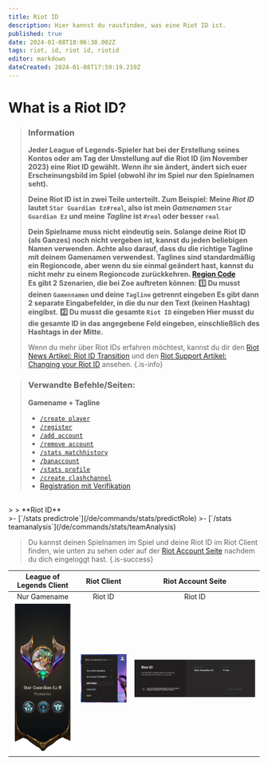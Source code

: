 ```yaml
---
title: Riot ID
description: Hier kannst du rausfinden, was eine Riot ID ist.
published: true
date: 2024-01-08T18:06:38.002Z
tags: riot, id, riot id, riotid
editor: markdown
dateCreated: 2024-01-08T17:59:19.219Z
---
```


# What is a Riot ID?

>### Information
>**Jeder League of Legends-Spieler hat bei der Erstellung seines Kontos oder am Tag der Umstellung auf die Riot ID (im November 2023) eine Riot ID gewählt. Wenn ihr sie ändert, ändert sich euer Erscheinungsbild im Spiel (obwohl ihr im Spiel nur den Spielnamen seht).**
>
> **Deine Riot ID ist in zwei Teile unterteilt. Zum Beispiel:
Meine _Riot ID_ lautet `Star Guardian Ez#real`,
also ist mein _Gamenamen_ `Star Guardian Ez` 
und meine _Tagline_ ist `#real` oder besser `real`**
>
>**Dein Spielname muss nicht eindeutig sein. Solange deine Riot ID (als Ganzes) noch nicht vergeben ist, kannst du jeden beliebigen Namen verwenden. Achte also darauf, dass du die richtige Tagline mit deinem Gamenamen verwendest.
Taglines sind standardmäßig ein Regioncode, aber wenn du sie einmal geändert hast, kannst du nicht mehr zu einem Regioncode zurückkehren. [Region Code](/en/terms/region)** <br>
>**Es gibt 2 Szenarien, die bei Zoe auftreten können:** 
>**:one: Du musst deinen `Gamennamen` und deine `Tagline` getrennt eingeben
>Es gibt dann 2 separate Eingabefelder, in die du nur den Text (keinen Hashtag) eingibst.** 
>**:two: Du musst die gesamte `Riot ID` eingeben
>Hier musst du die gesamte ID in das angegebene Feld eingeben, einschließlich des Hashtags in der Mitte.**
>
>Wenn du mehr über Riot IDs erfahren möchtest, kannst du dir den [Riot News Artikel: Riot ID Transition](https://www.riotgames.com/en/news/reworking-the-riot-id-transition-plan) und den [Riot Support Artikel: Changing your Riot ID](https://support-leagueoflegends.riotgames.com/hc/en-us/articles/20631044642963) ansehen.
>{.is-info}

>### Verwandte Befehle/Seiten:
>**Gamename + Tagline** <br>
>-   [`/create player`](/de/commands/create/player)
>-   [`/register`](/de/commands/important/register)
>-   [`/add account`](/en/commands/add/account)
>-   [`/remove account`](/en/commands/remove/account)
>-   [`/stats matchhistory`](/de/commands/stats/matchhistory)
>-   [`/banaccount`](/en/commands/other/banAccount)
>-   [`/stats profile`](/de/commands/stats/profile)
>-   [`/create clashchannel`](/de/commands/create/clashChannel)
>-   [Registration mit Verifikation](/en/Guides/RegisterWithVerification)
<br>
>
> **Riot ID** <br>
>-   [`/stats predictrole`](/de/commands/stats/predictRole)
>-   [`/stats teamanalysis`](/de/commands/stats/teamAnalysis)


> Du kannst deinen Spielnamen im Spiel und deine Riot ID im Riot Client finden, wie unten zu sehen oder auf der [Riot Account Seite](https://account.riotgames.com/) nachdem du dich eingeloggt hast.
>{.is-success}
  
League of Legends Client | Riot Client | Riot Account Seite
:--------: | :--------: | :--------:
Nur Gamename   | Riot ID   | Riot ID
![](/en_/en_riotid_gamename.png) | ![](/en_/en_riotid_riotclient.png) | ![](/en_/en_riotid_riotaccount.png)
  




